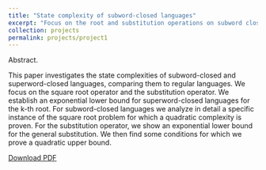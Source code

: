 ```yaml
---
title: "State complexity of subword-closed languages"
excerpt: "Focus on the root and substitution operations on subword closed and superword closed languages"
collection: projects
permalink: projects/project1
---
```


Abstract. 

This paper investigates the state complexities of subword-closed and
superword-closed languages, comparing them to regular languages. We focus on
the square root operator and the substitution operator. We establish an exponential
lower bound for superword-closed languages for the k-th root. For subword-closed
languages we analyze in detail a specific instance of the square root problem for
which a quadratic complexity is proven. For the substitution operator, we show
an exponential lower bound for the general substitution. We then find some conditions for which we prove a quadratic upper bound.


[Download PDF](/files/papier_lncs_compressed.pdf)
